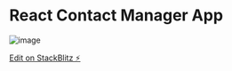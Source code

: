 # React Contact Manager App
![image](https://github.com/deepak14ri/react-contact-manager-app/assets/49471265/c889e097-4a31-477e-99f1-c1572658ae43)

[Edit on StackBlitz ⚡️](https://stackblitz.com/edit/react-simple-list-example-wobhue)
